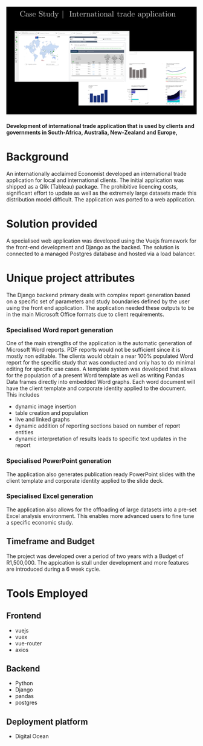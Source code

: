 ![trade](assets/case-slide-trade.PNG)

#### Development of international trade application that is used by clients and governments in South-Africa, Australia, New-Zealand and Europe,

# Background
An internationally acclaimed Economist developed an international trade application for local and international clients.
The initial application was shipped as a Qlik (Tableau) package. The prohibitive licencing costs, significant effort to update
as well as the extremely large datasets made this distribution model difficult. The application was ported to a web application.


# Solution provided
A specialised web application was developed using the Vuejs framework for the front-end development and Django as the backed.
The solution is connected to a managed Postgres database and hosted via a load balancer.


# Unique project attributes
The Django backend primary deals with complex report generation based on a specific set of parameters and study boundaries 
defined by the user using the front end application. The application needed these outputs to be in the main Microsoft Office
formats due to client requirements.

### Specialised Word report generation
One of the main strengths of the application is the automatic generation of Microsoft Word reports. PDF reports would 
not be sufficient since it is mostly non editable. The clients would obtain a near 100% populated Word report for 
the specific study that was conducted and only has to do minimal editing for specific use cases. A template system was
developed that allows for the population of a present Word template as well as writing Pandas Data frames directly into 
embedded Word graphs. Each word document will have the client template and corporate identity applied to the document. This includes
* dynamic image insertion
* table creation and population
* live and linked graphs
* dynamic addition of reporting sections based on number of report entities
* dynamic interpretation of results leads to specific text updates in the report

### Specialised PowerPoint generation
The application also generates publication ready PowerPoint slides with the client template and corporate identity applied to
the slide deck.

### Specialised Excel generation
The application also allows for the offloading of large datasets into a pre-set Excel analysis environment. This enables
more advanced users to fine tune a specific economic study.


## Timeframe and Budget
The project was developed over a period of two years with a Budget of R1,500,000.
The appication is stull under development and more features are introduced during a 6 week cycle.

# Tools Employed
## Frontend
* vuejs
* vuex
* vue-router
* axios


## Backend
* Python
* Django
* pandas
* postgres

## Deployment platform
* Digital Ocean
